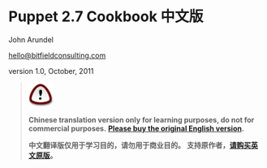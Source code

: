 # Puppet 2.7 Cookbook 中文版

John Arundel

<hello@bitfieldconsulting.com>

version 1.0, October, 2011

> ![重要](img/important.png)
> 
> **Chinese translation version only for learning purposes, do not for commercial purposes.** **[Please buy the original English version](http://www.amazon.co.uk/Puppet-2-7-Cookbook-John-Arundel/dp/1849515387).**
> 
> **中文翻译版仅用于学习目的，请勿用于商业目的。** **支持原作者，[请购买英文原版](http://www.amazon.co.uk/Puppet-2-7-Cookbook-John-Arundel/dp/1849515387)。**